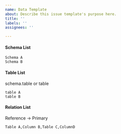 ```yaml
---
name: Data Template
about: Describe this issue template's purpose here.
title: ''
labels: ''
assignees: ''

---
```


#### Schema List

```
Schema A
Schema B
```

#### Table List

schema.table or table 

```
table A
table B
```

#### Relation List

Reference -> Primary 

```
Table A,Column B,Table C,ColumnD 
```
